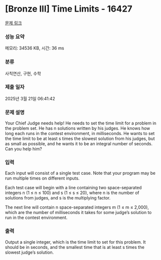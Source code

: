 # [Bronze III] Time Limits - 16427 

[문제 링크](https://www.acmicpc.net/problem/16427) 

### 성능 요약

메모리: 34536 KB, 시간: 36 ms

### 분류

사칙연산, 구현, 수학

### 제출 일자

2025년 3월 21일 06:41:42

### 문제 설명

<p>Your Chief Judge needs help! He needs to set the time limit for a problem in the problem set. He has n solutions written by his judges. He knows how long each runs in the contest environment, in milliseconds. He wants to set the time limit to be at least s times the slowest solution from his judges, but as small as possible, and he wants it to be an integral number of seconds. Can you help him?</p>

### 입력 

 <p>Each input will consist of a single test case. Note that your program may be run multiple times on different inputs.</p>

<p>Each test case will begin with a line containing two space-separated integers n (1 ≤ n ≤ 100) and s (1 ≤ s ≤ 20), where n is the number of solutions from judges, and s is the multiplying factor.</p>

<p>The next line will contain n space-separated integers m (1 ≤ m ≤ 2,000), which are the number of milliseconds it takes for some judge’s solution to run in the contest environment.</p>

### 출력 

 <p>Output a single integer, which is the time limit to set for this problem. It should be in seconds, and the smallest time that is at least s times the slowest judge’s solution.</p>

